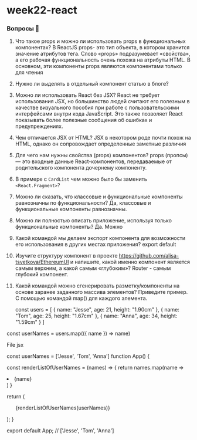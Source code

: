 # week22-react
### Вопросы 💎

1. Что такое props и можно ли использовать props в функциональных компонентах?
В ReactJS props- это тип объекта, в котором хранится значение атрибутов тега. Слово «props» подразумевает «свойства», а его рабочая функциональность очень похожа на атрибуты HTML. В основном, эти компоненты props являются компонентами только для чтения
2. Нужно ли выделять в отдельный компонент статью в блоге?
3. Можно ли использовать React без JSX?
React не требует использования JSX, но большинство людей считают его полезным в качестве визуального пособия при работе с пользовательскими интерфейсами внутри кода JavaScript. Это также позволяет React показывать более полезные сообщения об ошибках и предупреждениях.
4. Чем отличается JSX от HTML?
JSX в некотором роде почти похож на HTML, однако он сопровождает определенные заметные различия
5. Для чего нам нужны свойства (props) компонентов? 
props (пропсы) — это входные данные React-компонентов, передаваемые от родительского компонента дочернему компоненту. 
6. В примере с `CardList` чем можно было бы заменить `<React.Fragment>`?
   
7. Можно ли сказать, что классовые и функциональные компоненты равнозначны по функциональности? 
Да, классовые и функциональные компоненты равнозначны.
8. Можно ли полностью описать приложение, используя только функциональные компоненты?
   Да. Можно
9. Какой командой мы делаем экспорт компонента для возможности его использования в других местах приложения?
    export default  
10. Изучите структуру компонент в проекте https://github.com/alisa-tsvetkova/EthereumUI и напишите, какой именно компонент является самым верхним, а какой самым «глубоким»?
    Router - самым глубокий компонент.
11. Какой командой можно сгенерировать разметку/компоненты на основе заранее заданного массива элементов? Приведите пример.
    С помощью командой map() для каждого элемента.

    const users = [
  {
    name: "Jesse",
    age: 21,
    height: "1.90cm"
  },
  {
    name: "Tom",
    age: 25,
    height: "1.67cm"
  },
  {
    name: "Anna",
    age: 34,
    height: "1.59cm"
  }
]

const userNames = users.map(({ name }) => name)

File jsx

const userNames = ['Jesse', 'Tom', 'Anna']
function App() {

  const renderListOfUserNames = (names) => {
    return names.map(name => <li>{name}</li>)
  }

  return (
    <div>
      <ul>
        {renderListOfUserNames(userNames)}
      </ul>
    </div>
  );
}

export default App;
// ['Jesse', 'Tom', 'Anna']

